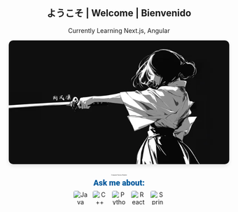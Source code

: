<div align="center">
  <h2>ようこそ | Welcome | Bienvenido</h2>
  <p>Currently Learning Next.js, Angular</p>
  <img src="https://github.com/NingJjwo/NingJjwo/blob/main/backgroundl.png" 
       alt="Profile Background" 
       style="width: 100%; 
              max-width: 1200px; 
              height: auto; 
              min-height: 200px; 
              max-height: 500px; 
              object-fit: cover; 
              object-position: center; 
              border-radius: 10px; 
              box-shadow: 0 4px 8px rgba(0,0,0,0.1);">
  <br><br>
</div>
<p align="center" style="font-size: 20%;"><em>Computer Science Student</em></p>
<p align="center" style="font-size: 18px; font-weight: 900; color: #00599C; font-family: 'Roboto', Arial, sans-serif; margin-top: 5px; margin-bottom: 8px;">
  Ask me about:
</p>
<p align="center" style="display: flex; justify-content: center; align-items: center; gap: 12px; margin-top: 0;">
  <img src="https://cdn.jsdelivr.net/npm/devicon@2.15.1/icons/java/java-original.svg" alt="Java" style="width: 32px; height: 32px; border-radius: 4px;">
  <img src="https://icon.icepanel.io/Technology/svg/C%2B%2B-%28CPlusPlus%29.svg" alt="C++" style="width: 32px; height: 32px; border-radius: 4px; transition: transform 0.2s;" onmouseover="this.style.transform='scale(1.1)'" onmouseout="this.style.transform='scale(1)'">
  <img src="https://cdn.jsdelivr.net/npm/devicon@2.15.1/icons/python/python-original.svg" alt="Python" style="width: 32px; height: 32px; border-radius: 4px; transition: transform 0.2s;" onmouseover="this.style.transform='scale(1.1)'" onmouseout="this.style.transform='scale(1)'">
  <img src="https://cdn.jsdelivr.net/npm/devicon@2.15.1/icons/react/react-original.svg" alt="React" style="width: 32px; height: 32px; border-radius: 4px; transition: transform 0.2s;" onmouseover="this.style.transform='scale(1.1)'" onmouseout="this.style.transform='scale(1)'">
  <img src="https://cdn.jsdelivr.net/npm/devicon@2.15.1/icons/spring/spring-original.svg" alt="Spring Boot" style="width: 32px; height: 32px; border-radius: 4px; transition: transform 0.2s;" onmouseover="this.style.transform='scale(1.1)'" onmouseout="this.style.transform='scale(1)'">
</p>

